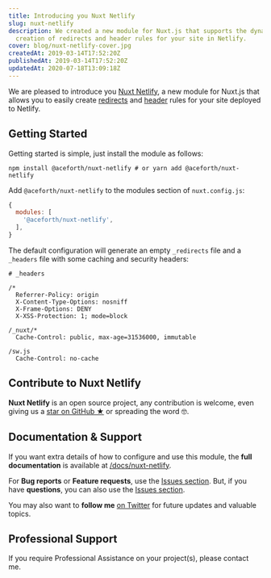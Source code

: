 ```yaml
---
title: Introducing you Nuxt Netlify
slug: nuxt-netlify
description: We created a new module for Nuxt.js that supports the dynamic
  creation of redirects and header rules for your site in Netlify.
cover: blog/nuxt-netlify-cover.jpg
createdAt: 2019-03-14T17:52:20Z
publishedAt: 2019-03-14T17:52:20Z
updatedAt: 2020-07-18T13:09:18Z
---
```


We are pleased to introduce you [Nuxt Netlify](https://github.com/juliomrqz/nuxt-netlify), a new module for Nuxt.js that allows you to easily create [redirects](https://www.netlify.com/docs/redirects/) and [header](https://www.netlify.com/docs/headers-and-basic-auth/) rules for your site deployed to Netlify.

## Getting Started

Getting started is simple, just install the module as follows:

```shell
npm install @aceforth/nuxt-netlify # or yarn add @aceforth/nuxt-netlify
```

Add `@aceforth/nuxt-netlify` to the modules section of `nuxt.config.js`:

```javascript
{
  modules: [
    '@aceforth/nuxt-netlify',
  ],
}
```

The default configuration will generate an empty `_redirects` file and a `_headers` file with some caching and security headers:

```text
# _headers

/*
  Referrer-Policy: origin
  X-Content-Type-Options: nosniff
  X-Frame-Options: DENY
  X-XSS-Protection: 1; mode=block

/_nuxt/*
  Cache-Control: public, max-age=31536000, immutable

/sw.js
  Cache-Control: no-cache
```

## Contribute to Nuxt Netlify

**Nuxt Netlify** is an open source project, any contribution is welcome, even giving us a [star on GitHub ★](https://github.com/juliomrqz/nuxt-netlify) or spreading the word 🤓.

## Documentation & Support

If you want extra details of how to configure and use this module, the **full documentation** is available at [/docs/nuxt-netlify](/docs/nuxt-netlify).

For **Bug reports** or **Feature requests**, use the [Issues section](https://github.com/juliomrqz/nuxt-netlify/issues). But, if you have **questions**, you can also use the [Issues section](https://github.com/juliomrqz/nuxt-netlify/issues).

You may also want to **follow me** [on Twitter](https://twitter.com/juliomrqz) for future updates and valuable topics.

## Professional Support

If you require Professional Assistance on your project(s), please contact me.
